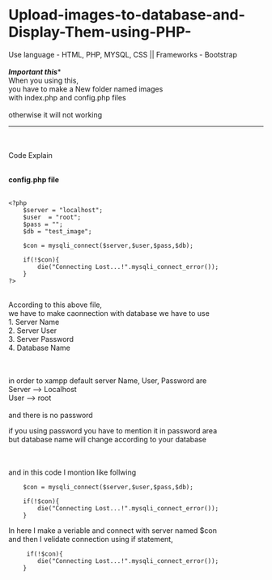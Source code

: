 # Upload-images-to-database-and-Display-Them-using-PHP-
Use language - HTML, PHP, MYSQL, CSS ||  Frameworks - Bootstrap
<br><br>
***************Important this****************<br>
When you using this, <br>
you have to make a New folder named images<br>
with index.php and config.php files
<br><br>
otherwise it will not working<br>
********************************************
<br><br>
Code Explain
<br><br>

<b>config.php file</b>
<br><br>

    <?php
        $server = "localhost";
        $user  = "root";
        $pass = "";
        $db = "test_image";

        $con = mysqli_connect($server,$user,$pass,$db);

        if(!$con){
            die("Connecting Lost...!".mysqli_connect_error());
        }
    ?>

<br>
According to this above file, <br>
we have to make caonnection with database we have to use <br>
1. Server Name <br>
2. Server User <br>
3. Server Password <br>
4. Database Name <br>

<br><br>
in order to xampp default server Name, User, Password are
<br>
Server --> Localhost<br>
User --> root<br>
<br>
and there is no password<br>

if you using password you have to mention it in password area
<br>
but database name will change according to your database<br>
<br><br>

and in this code I montion like follwing
    
        $con = mysqli_connect($server,$user,$pass,$db);

        if(!$con){
            die("Connecting Lost...!".mysqli_connect_error());
        }
   
In here I make a veriable and connect with server named $con
<br>
and then I velidate connection using if statement,


         if(!$con){
            die("Connecting Lost...!".mysqli_connect_error());
        }


